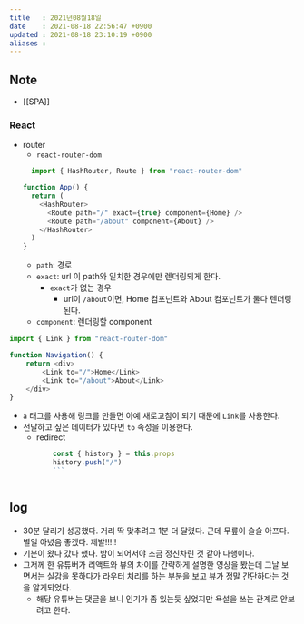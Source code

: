 ```yaml
---
title   : 2021년08월18일 
date    : 2021-08-18 22:56:47 +0900
updated : 2021-08-18 23:10:19 +0900
aliases : 
---
```

## Note
- [[SPA]]
### React 
- router 
  - `react-router-dom` 
  ```javascript
	import { HashRouter, Route } from "react-router-dom"

  function App() {
    return (
      <HashRouter>
        <Route path="/" exact={true} component={Home} />
        <Route path="/about" component={About} />
      </HashRouter>
    )
  }
	```
	- `path`: 경로
	- `exact`: url 이 path와 일치한 경우에만 렌더링되게 한다. 
		- `exact`가 없는 경우 
			- url이  `/about`이면, Home 컴포넌트와 About 컴포넌트가 둘다 렌더링된다. 
	- `component`: 렌더링할 component 
```javascript
import { Link } from "react-router-dom"

function Navigation() {
	return <div>
		<Link to="/">Home</Link>
		<Link to="/about">About</Link>
	</div>
}
```
- `a` 태그를 사용해 링크를 만들면 아예 새로고침이 되기 때문에 `Link`를 사용한다.
- 전달하고 싶은 데이터가 있다면 `to` 속성을 이용한다.  
  - redirect  
    ```javascript
		const { history } = this.props 
		history.push("/") 
		```
		
## log 
- 30분 달리기 성공했다. 거리 딱 맞추려고 1분 더 달렸다. 근데 무릎이 슬슬 아프다. 별일 아녔음 좋겠다. 제발!!!!!
- 기분이 왔다 갔다 했다. 밤이 되어서야 조금 정신차린 것 같아 다행이다.  
- 그저께 한 유튜버가 리액트와 뷰의 차이를 간략하게 설명한 영상을 봤는데 그날 보면서는 실감을 못하다가 라우터 처리를 하는 부분을 보고 뷰가 정말 간단하다는 것을 알게되었다.  
	- 해당 유튜버는 댓글을 보니 인기가 좀 있는듯 싶었지만 욕설을 쓰는 관계로 안보려고 한다.  
